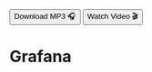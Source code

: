 <div class="download">
<a href="fh-cloud-computing-exercise-5-grafana.mp3"><button>Download MP3 🎧</button></a>
<a href="#"><button>Watch Video 🎬</button></a>
</div>

<h1>Grafana</h1>
